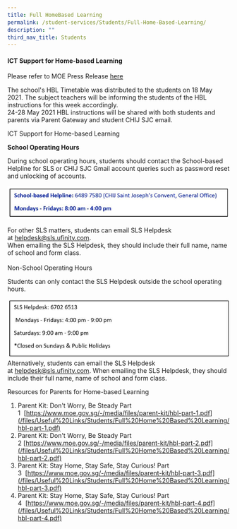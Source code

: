 ```yaml
---
title: Full HomeBased Learning
permalink: /student-services/Students/Full-Home-Based-Learning/
description: ""
third_nav_title: Students
---
```

#### **ICT Support for Home-based Learning**


Please refer to MOE Press Release [here](https://www.moe.gov.sg/news/press-releases/20210516-primary-secondary-schools-junior-colleges-and-millennia-institute-to-shift-to-full-home-based-learning)  
  
The school's HBL Timetable was distributed to the students on 18 May 2021. The subject teachers will be informing the students of the HBL instructions for this week accordingly.  
24-28 May 2021 HBL instructions will be shared with both students and parents via Parent Gateway and student CHIJ SJC email.  
  
ICT Support for Home-based Learning  

**School Operating Hours**  

During school operating hours, students should contact the School-based Helpline for SLS or CHIJ SJC Gmail account queries such as password reset and unlocking of accounts. 

![](/images/Useful%20Links/Students/Full%20Home%20Based%20Learning/S1.jpg)

For other SLS matters, students can email SLS Helpdesk at [helpdesk@sls.ufinity.com](mailto:helpdesk@sls.ufinity.com).   
When emailing the SLS Helpdesk, they should include their full name, name of school and form class.  
   
Non-School Operating Hours   

Students can only contact the SLS Helpdesk outside the school operating hours.

  

![](/images/Useful%20Links/Students/Full%20Home%20Based%20Learning/S2.jpg)
Alternatively, students can email the SLS Helpdesk at [helpdesk@sls.ufinity.com](mailto:helpdesk@sls.ufinity.com). When emailing the SLS Helpdesk, they should include their full name, name of school and form class.  

  

Resources for Parents for Home-based Learning

1.  Parent Kit: Don't Worry, Be Steady Part 1  [https://www.moe.gov.sg/-/media/files/parent-kit/hbl-part-1.pdf](/files/Useful%20Links/Students/Full%20Home%20Based%20Learning/hbl-part-1.pdf)
2.  Parent Kit: Don't Worry, Be Steady Part 2 [https://www.moe.gov.sg/-/media/files/parent-kit/hbl-part-2.pdf](/files/Useful%20Links/Students/Full%20Home%20Based%20Learning/hbl-part-2.pdf)
3.  Parent Kit: Stay Home, Stay Safe, Stay Curious! Part 3  [https://www.moe.gov.sg/-/media/files/parent-kit/hbl-part-3.pdf](/files/Useful%20Links/Students/Full%20Home%20Based%20Learning/hbl-part-3.pdf)
4.  Parent Kit: Stay Home, Stay Safe, Stay Curious! Part 4  [https://www.moe.gov.sg/-/media/files/parent-kit/hbl-part-4.pdf](/files/Useful%20Links/Students/Full%20Home%20Based%20Learning/hbl-part-4.pdf)